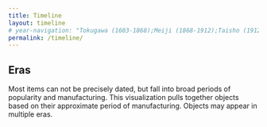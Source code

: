 ```yaml
---
title: Timeline
layout: timeline
# year-navigation: "Tokugawa (1603-1868);Meiji (1868-1912);Taisho (1912-1926);Pre-WWII Showa (1926-1942);Showa (1926-1989)"
permalink: /timeline/
---
```


## Eras

Most items can not be precisely dated, but fall into broad periods of popularity and manufacturing.
This visualization pulls together objects based on their approximate period of manufacturing. 
Objects may appear in multiple eras.
